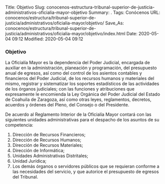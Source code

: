 Title: Objetivo
Slug: conocenos-estructura-tribunal-superior-de-justicia-administrativos-oficialia-mayor-objetivo
Summary: .
Tags: Conócenos
URL: conocenos/estructura/tribunal-superior-de-justicia/administrativos/oficialia-mayor/objetivo/
Save_As: conocenos/estructura/tribunal-superior-de-justicia/administrativos/oficialia-mayor/objetivo/index.html
Date: 2020-05-04 09:12
Modified: 2020-05-04 09:12



### Objetivo

La Oficialía Mayor es la dependencia del Poder Judicial, encargada de auxiliar en la administración, planeación y programación, del presupuesto anual de egresos, así como del control de los asientos contables y financieros del Poder Judicial, de los recursos humanos y materiales del mismo, registrar y sistematizar los soportes estadísticos de las actividades de los órganos judiciales; con las funciones y atribuciones que expresamente le encomienda la Ley Orgánica del Poder Judicial del Estado de Coahuila de Zaragoza, así como otras leyes, reglamentos, decretos, acuerdos y órdenes del Pleno, del Consejo o del Presidente.

De acuerdo al Reglamento Interior de la Oficialía Mayor contará con las siguientes unidades administrativas para el despacho de los asuntos de su competencia:

1. Dirección de Recursos Financieros;
2. Dirección de Recursos Humanos;
3. Dirección de Recursos Materiales;
4. Dirección de Informática;
5. Unidades Administrativas Distritales;
6. Unidad Jurídica;
7. Los demás órganos o servidores públicos que se requieran conforme a las necesidades del servicio, y que autorice el presupuesto de egresos del Tribunal.



